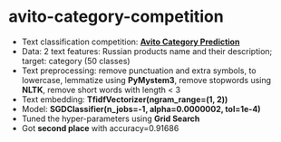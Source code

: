 # avito-category-competition

- Text classification competition: __[Avito Category Prediction](https://www.kaggle.com/competitions/avito-category-prediction)__
- Data: 2 text features: Russian products name and their description; target: category (50 classes)
- Text preprocessing: remove punctuation and extra symbols, to lowercase, lemmatize using __PyMystem3__, remove stopwords using __NLTK__, remove short words with length < 3
- Text embedding: __TfidfVectorizer(ngram_range=(1, 2))__
- Model: __SGDClassifier(n_jobs=-1, alpha=0.0000002, tol=1e-4)__
- Tuned the hyper-parameters using __Grid Search__
- Got __second place__ with accuracy=0.91686
